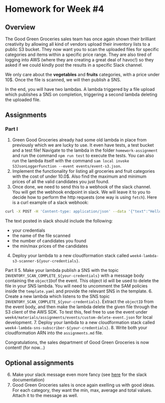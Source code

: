 # Homework for Week #4

## Overview

The Good Green Groceries sales team has once again shown their brilliant creativity by allowing all kind of vendors upload their inventory lists to a public S3 bucket. They now want you to scan the uploaded files for specific categories and items within a specific price range. They are also tired of logging into AWS (where they are creating a great deal of havoc!) so they asked if we could kindly post the results in a specific Slack channel.

We only care about the **vegetables** and **fruits** categories, with a price under 10$. Once the file is scanned, we will then publish a SNS.

In the end, you will have two lambdas. A lambda triggered by a file upload which publishes a SNS on completion, triggering a second lambda deleting the uploaded file. 

## Assignments

### Part I
1. Green Good Groceries already had some old lambda in place from previously which we are lucky to use. It even have tests, a test bucket and a test file! Navigate to the lambda in the folder `homework-assignment` and run the command `npm run test` to execute the tests. You can also run the lambda itself with the command `sam local invoke S3JsonLoggerFunction --event events/event-s3.json`.
2. Implement the functionality for listing all groceries and fruit categories with the cost of under 10.0$. Also find the maximum and minimum prices of all the valid candidates you just found.
3. Once done, we need to send this to a webhook of the slack channel. You will get the webhook endpoint in slack. We will leave it to you to decide how to perform the http requests (one way is using `fetch`). Here is a curl example of a slack webhook: 

```bash
curl -X POST -H 'Content-type: application/json' --data '{"text":"Hello, World!"}' https://hooks.slack.com/services/{webhook-url}
```

The text posted in slack should include the following: 
- your credentials
- the name of the file scanned
- the number of candidates you found
- the min/max prices of the candidates 

4. Deploy your lambda to a new cloudformation stack called `week4-lambda-s3-scanner-${your-credentials}`.

Part II
5. Make your lambda publish a SNS with the topic `INVENTORY_SCAN_COMPLETE_${your-credentials}` with a message body containing the `objectID`of the event. This object id will be used to delete the file in your SNS lambda. You will need to uncomment the SAM policies inside the `template.yaml` and provide the relevant SNS in the template.
6. Create a new lambda which listens to the SNS topic `INVENTORY_SCAN_COMPLETE_${your-credentials}`. Extract the `objectID` from the event body, and then make the lambda delete the given file through the S3 client of the AWS SDK. To test this, feel free to use the event under `week4/materials/assignments/events/custom-delete-event.json` for local development.
7. Deploy your lambda to a new cloudformation stack called `week4-lambda-sns-subscriber-${your-credentials}`.
8. Write both your cloudformation ARN into the `assignments.md` file. 

Congratulations, the sales department of Good Green Groceries is now content! (for now...)

## Optional assignments

6. Make your slack message even more fancy (see [here](https://api.slack.com/messaging/webhooks#advanced_message_formatting) for the slack documentation)
7. Good Green Groceries sales is once again exelling us with good ideas. For each category, they want the min, max, average and total values. Attach it to the message as well.
